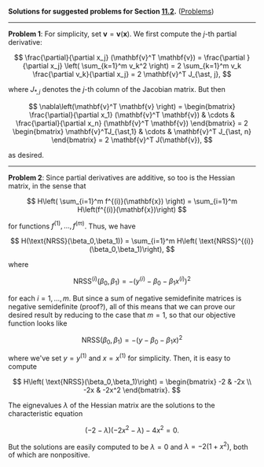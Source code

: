 **Solutions for suggested problems for Section [11.2](https://mml.johnmyersmath.com/stats-book/chapters/learning.html#maximum-likelihood-estimation-for-linear-regression-models).** ([Problems](./y-suggested-problems.md))

---

**Problem 1**: For simplicity, set $\mathbf{v} = \mathbf{v}(\mathbf{x})$. We first compute the $j$-th partial derivative:

$$
\frac{\partial}{\partial x_j} (\mathbf{v}^T \mathbf{v}) = \frac{\partial }{\partial x_j} \left( \sum_{k=1}^m v_k^2 \right) = 2 \sum_{k=1}^m v_k \frac{\partial v_k}{\partial x_j} = 2 \mathbf{v}^T J_{\ast, j},
$$

where $J_{\ast, j}$ denotes the $j$-th column of the Jacobian matrix. But then 

$$
\nabla\left(\mathbf{v}^T \mathbf{v} \right) = \begin{bmatrix}
\frac{\partial}{\partial x_1} (\mathbf{v}^T \mathbf{v}) & \cdots & \frac{\partial}{\partial x_n} (\mathbf{v}^T \mathbf{v}) 
\end{bmatrix} = 2 \begin{bmatrix} \mathbf{v}^TJ_{\ast,1} & \cdots & \mathbf{v}^T J_{\ast, n} \end{bmatrix} = 2 \mathbf{v}^T J(\mathbf{v}),
$$

as desired.

---

**Problem 2**: Since partial derivatives are additive, so too is the Hessian matrix, in the sense that

$$
H\left( \sum_{i=1}^m f^{(i)}(\mathbf{x}) \right) = \sum_{i=1}^m H\left(f^{(i)}(\mathbf{x})\right)
$$

for functions $f^{(1)},\ldots,f^{(m)}$. Thus, we have

$$
H(\text{NRSS}(\beta_0,\beta_1)) = \sum_{i=1}^m H\left( \text{NRSS}^{(i)}(\beta_0,\beta_1)\right),
$$

where

$$
\text{NRSS}^{(i)}(\beta_0,\beta_1) = - \left( y^{(i)} - \beta_0 - \beta_1 x^{(i)} \right)^2
$$

for each $i=1,\ldots,m$. But since a sum of negative semidefinite matrices is negative semidefinite (proof?), all of this means that we can prove our desired result by reducing to the case that $m=1$, so that our objective function looks like

$$
\text{NRSS}(\beta_0, \beta_1) = - \left( y - \beta_0 - \beta_1 x \right)^2
$$

where we've set $y = y^{(1)}$ and $x = x^{(1)}$ for simplicity. Then, it is easy to compute

$$
H\left( \text{NRSS}(\beta_0,\beta_1)\right) = \begin{bmatrix} -2 & -2x \\ -2x & -2x^2 \end{bmatrix}.
$$

The eignevalues $\lambda$ of the Hessian matrix are the solutions to the characteristic equation

$$
(-2 - \lambda)(-2x^2 - \lambda ) - 4x^2 = 0.
$$

But the solutions are easily computed to be $\lambda =0$ and $\lambda = -2(1+x^2)$, both of which are nonpositive.
